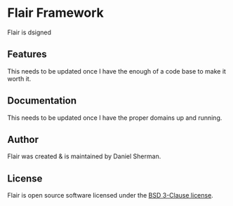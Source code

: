 # Flair Framework
Flair is dsigned


## Features
This needs to be updated once I have the enough of a code base to make it worth it.


## Documentation
This needs to be updated once I have the proper domains up and running.


## Author
Flair was created & is maintained by Daniel Sherman. 


## License
Flair is open source software licensed under the [BSD 3-Clause license](http://opensource.org/licenses/BSD-3-Clause).